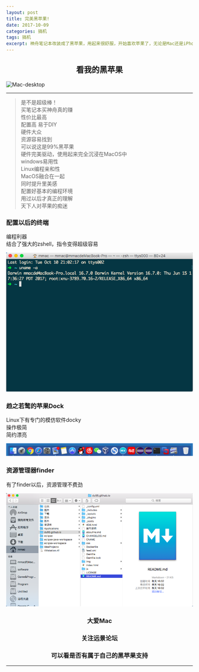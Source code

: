 ```yaml
---
layout: post           
title: 完美黑苹果!   
date: 2017-10-09
categories: 搞机
tags: 搞机
excerpt: 神舟笔记本改装成了黑苹果，用起来很舒服，开始喜欢苹果了，无论是Mac还是iPhone，强大又美丽！     
---  
```


## <center>看我的黑苹果<center>
![Mac-desktop](../_post/img/Mac-desktop.png)  

---  

>是不是超级棒！  
>买笔记本买神舟真的赚  
>性价比最高  
>配置高
>易于DIY  
>硬件大众  
>资源容易找到  
>可以说这是99%黑苹果  
>硬件完美驱动，使用起来完全沉浸在MacOS中  
>windows易用性  
>Linux编程亲和性  
>MacOS融合在一起  
>同时提升里美感  
>配置好基本的编程环境  
>用过以后才真正的理解  
>天下人对苹果的痴迷


### 配置以后的终端
编程利器  
结合了强大的zshell，指令变得超级容易  

![Mac-terminal](../img/terminal.png)  


### 趋之若鹜的苹果Dock  
Linux下有专门的模仿软件docky  
操作极简  
简约漂亮  

![Mac-dock](../img/dock.png)  


### 资源管理器finder  
有了finder以后，资源管理不费劲  

![Mac-finder](../img/finder.png)  


### <center>大爱Mac<center>  
### <center>关注远景论坛<center>  
### <center>可以看是否有属于自己的黑苹果支持<center>  

---  
